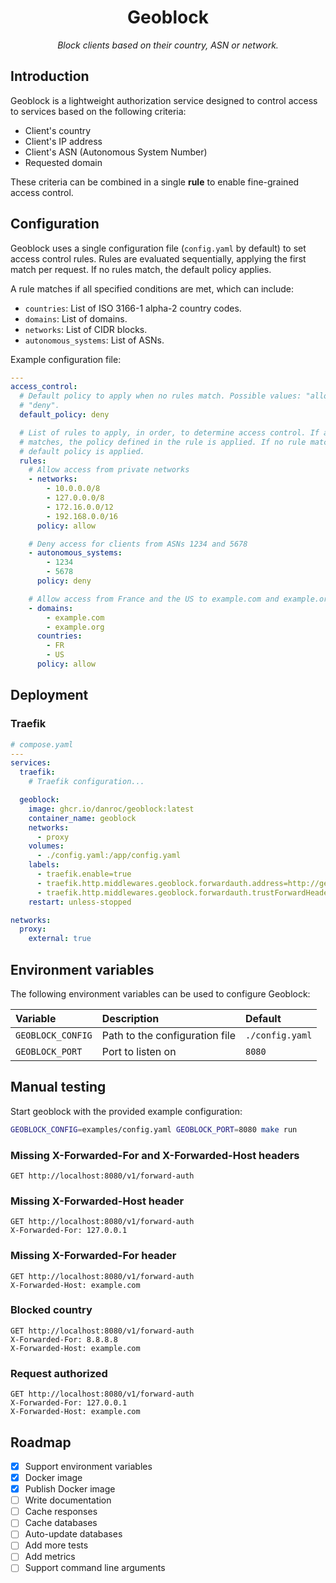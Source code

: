 <h1 align="center">Geoblock</h1>
<p align="center">
  <i>Block clients based on their country, ASN or network.</i>
</p>

## Introduction

Geoblock is a lightweight authorization service designed to control access to
services based on the following criteria:

- Client's country
- Client's IP address
- Client's ASN (Autonomous System Number)
- Requested domain

These criteria can be combined in a single **rule** to enable fine-grained
access control.

## Configuration

Geoblock uses a single configuration file (`config.yaml` by default) to set
access control rules. Rules are evaluated sequentially, applying the first
match per request. If no rules match, the default policy applies.

A rule matches if all specified conditions are met, which can include:

- `countries`: List of ISO 3166-1 alpha-2 country codes.
- `domains`: List of domains.
- `networks`: List of CIDR blocks.
- `autonomous_systems`: List of ASNs.

Example configuration file:

```yaml
---
access_control:
  # Default policy to apply when no rules match. Possible values: "allow" or
  # "deny".
  default_policy: deny

  # List of rules to apply, in order, to determine access control. If a rule
  # matches, the policy defined in the rule is applied. If no rule matches, the
  # default policy is applied.
  rules:
    # Allow access from private networks
    - networks:
        - 10.0.0.0/8
        - 127.0.0.0/8
        - 172.16.0.0/12
        - 192.168.0.0/16
      policy: allow

    # Deny access for clients from ASNs 1234 and 5678
    - autonomous_systems:
        - 1234
        - 5678
      policy: deny

    # Allow access from France and the US to example.com and example.org
    - domains:
        - example.com
        - example.org
      countries:
        - FR
        - US
      policy: allow
```

## Deployment

### Traefik

```yaml
# compose.yaml
---
services:
  traefik:
    # Traefik configuration...

  geoblock:
    image: ghcr.io/danroc/geoblock:latest
    container_name: geoblock
    networks:
      - proxy
    volumes:
      - ./config.yaml:/app/config.yaml
    labels:
      - traefik.enable=true
      - traefik.http.middlewares.geoblock.forwardauth.address=http://geoblock:8080/v1/forward-auth
      - traefik.http.middlewares.geoblock.forwardauth.trustForwardHeader=true
    restart: unless-stopped

networks:
  proxy:
    external: true
```

## Environment variables

The following environment variables can be used to configure Geoblock:

| Variable          | Description                    | Default         |
| :---------------- | :----------------------------- | :-------------- |
| `GEOBLOCK_CONFIG` | Path to the configuration file | `./config.yaml` |
| `GEOBLOCK_PORT`   | Port to listen on              | `8080`          |

## Manual testing

Start geoblock with the provided example configuration:

```bash
GEOBLOCK_CONFIG=examples/config.yaml GEOBLOCK_PORT=8080 make run
```

### Missing X-Forwarded-For and X-Forwarded-Host headers

```http
GET http://localhost:8080/v1/forward-auth
```

### Missing X-Forwarded-Host header

```http
GET http://localhost:8080/v1/forward-auth
X-Forwarded-For: 127.0.0.1
```

### Missing X-Forwarded-For header

```http
GET http://localhost:8080/v1/forward-auth
X-Forwarded-Host: example.com
```

### Blocked country

```http
GET http://localhost:8080/v1/forward-auth
X-Forwarded-For: 8.8.8.8
X-Forwarded-Host: example.com
```

### Request authorized

```http
GET http://localhost:8080/v1/forward-auth
X-Forwarded-For: 127.0.0.1
X-Forwarded-Host: example.com
```

## Roadmap

- [x] Support environment variables
- [x] Docker image
- [x] Publish Docker image
- [ ] Write documentation
- [ ] Cache responses
- [ ] Cache databases
- [ ] Auto-update databases
- [ ] Add more tests
- [ ] Add metrics
- [ ] Support command line arguments
